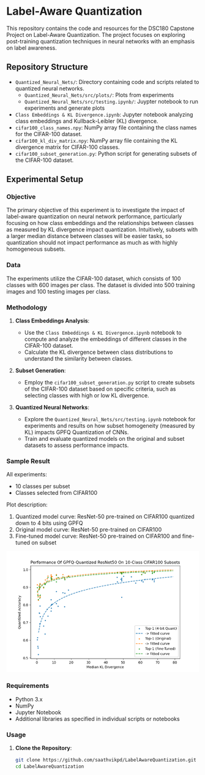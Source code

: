# Label-Aware Quantization

This repository contains the code and resources for the DSC180 Capstone Project on Label-Aware Quantization. The project focuses on exploring post-training quantization techniques in neural networks with an emphasis on label awareness.

## Repository Structure

- `Quantized_Neural_Nets/`: Directory containing code and scripts related to quantized neural networks.
     - `Quantized_Neural_Nets/src/plots/`: Plots from experiments
     - `Quantized_Neural_Nets/src/testing.ipynb/`: Juypter notebook to run experiments and generate plots
- `Class Embeddings & KL Divergence.ipynb`: Jupyter notebook analyzing class embeddings and Kullback-Leibler (KL) divergence.
- `cifar100_class_names.npy`: NumPy array file containing the class names for the CIFAR-100 dataset.
- `cifar100_kl_div_matrix.npy`: NumPy array file containing the KL divergence matrix for CIFAR-100 classes.
- `cifar100_subset_generation.py`: Python script for generating subsets of the CIFAR-100 dataset.

## Experimental Setup

### Objective

The primary objective of this experiment is to investigate the impact of label-aware quantization on neural network performance, particularly focusing on how class embeddings and the relationships between classes as measured by KL divergence impact quantization. Intuitively, subsets with a larger median distance between classes will be easier tasks, so quantization should not impact performance as much as with highly homogeneous subsets.

### Data

The experiments utilize the CIFAR-100 dataset, which consists of 100 classes with 600 images per class. The dataset is divided into 500 training images and 100 testing images per class.

### Methodology

1. **Class Embeddings Analysis**:
   - Use the `Class Embeddings & KL Divergence.ipynb` notebook to compute and analyze the embeddings of different classes in the CIFAR-100 dataset.
   - Calculate the KL divergence between class distributions to understand the similarity between classes.

2. **Subset Generation**:
   - Employ the `cifar100_subset_generation.py` script to create subsets of the CIFAR-100 dataset based on specific criteria, such as selecting classes with high or low KL divergence.

3. **Quantized Neural Networks**:
   - Explore the `Quantized_Neural_Nets/src/testing.ipynb` notebook for experiments and results on how subset homogeneity (measured by KL) impacts GPFQ Quantization of CNNs.
   - Train and evaluate quantized models on the original and subset datasets to assess performance impacts.
  
### Sample Result

All experiments:
- 10 classes per subset
- Classes selected from CIFAR100

Plot description:
1. Quantized model curve: ResNet-50 pre-trained on CIFAR100 quantized down to 4 bits using GPFQ
2. Original model curve: ResNet-50 pre-trained on CIFAR100
3. Fine-tuned model curve: ResNet-50 pre-trained on CIFAR100 and fine-tuned on subset

![Plot unavailable](https://github.com/saathvikpd/LabelAwareQuantization/blob/main/Quantized_Neural_Nets/src/plots/resnet50_median.png)



### Requirements

- Python 3.x
- NumPy
- Jupyter Notebook
- Additional libraries as specified in individual scripts or notebooks

### Usage

1. **Clone the Repository**:
   ```bash
   git clone https://github.com/saathvikpd/LabelAwareQuantization.git
   cd LabelAwareQuantization
